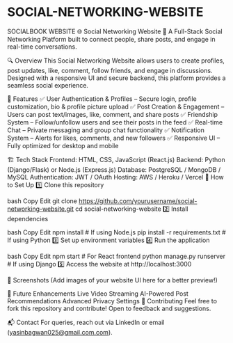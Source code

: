 # SOCIAL-NETWORKING-WEBSITE
SOCIALBOOK WEBSITE
🌐 Social Networking Website
🚀 A Full-Stack Social Networking Platform built to connect people, share posts, and engage in real-time conversations.

🔍 Overview
This Social Networking Website allows users to create profiles, post updates, like, comment, follow friends, and engage in discussions. Designed with a responsive UI and secure backend, this platform provides a seamless social experience.

📌 Features
✅ User Authentication & Profiles – Secure login, profile customization, bio & profile picture upload
✅ Post Creation & Engagement – Users can post text/images, like, comment, and share posts
✅ Friendship System – Follow/unfollow users and see their posts in the feed
✅ Real-time Chat – Private messaging and group chat functionality
✅ Notification System – Alerts for likes, comments, and new followers
✅ Responsive UI – Fully optimized for desktop and mobile

🏗️ Tech Stack
Frontend: HTML, CSS, JavaScript (React.js)
Backend: Python (Django/Flask) or Node.js (Express.js)
Database: PostgreSQL / MongoDB / MySQL
Authentication: JWT / OAuth
Hosting: AWS / Heroku / Vercel
🚀 How to Set Up
1️⃣ Clone this repository

bash
Copy
Edit
git clone https://github.com/yourusername/social-networking-website.git
cd social-networking-website
2️⃣ Install dependencies

bash
Copy
Edit
npm install   # If using Node.js
pip install -r requirements.txt  # If using Python
3️⃣ Set up environment variables
4️⃣ Run the application

bash
Copy
Edit
npm start  # For React frontend
python manage.py runserver  # If using Django
5️⃣ Access the website at http://localhost:3000

📸 Screenshots
(Add images of your website UI here for a better preview!)

📌 Future Enhancements
Live Video Streaming
AI-Powered Post Recommendations
Advanced Privacy Settings
📢 Contributing
Feel free to fork this repository and contribute! Open to feedback and suggestions.

📬 Contact
For queries, reach out via LinkedIn or email (yasinbagwan025@gmail.com.com).
